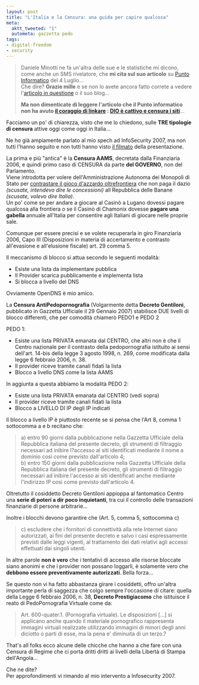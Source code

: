 ```yaml
--- 
layout: post
title: "L'Italia e la Censura: una guida per capire qualcosa"
meta: 
  aktt_tweeted: "1"
  autometa: gazzetta pedo
tags: 
- digital-freedom
- security
---
```

> Daniele Minotti ne fa un'altra delle sue e le statistiche mi dicono, come anche un SMS rivelatore, che **mi cita sul suo articolo** su [Punto Informatico](http://punto-informatico.it/p.aspx?i=2031873) del 4 Luglio...  
> Che dire? **Grazie mille** e se non lo avete ancora fatto correte a vedere l'[articolo in questione](http://punto-informatico.it/p.aspx?i=2031873) o il suo blog...
>  
> **Ma non dimenticate di leggere l'articolo che il Punto informatico non ha avuto [il coraggio di linkare](http://www.lastknight.com/2007/07/03/dio-e-cattivo-e-censura-i-siti/) : [DIO è cattivo e censura i siti](http://www.lastknight.com/2007/07/03/dio-e-cattivo-e-censura-i-siti/)**...

Facciamo un po' di chiarezza, visto che me lo chiedono, sulle **TRE tipologie di censura** attive oggi come oggi in Italia...  
  
Ne ho già ampiamente parlato al mio spech ad InfoSecurity 2007, ma non tutti l'hanno seguito e non tutti hanno visto [il filmato](http://www.lastknight.com/2007/03/03/eludere-i-controlli-di-polizia-il-video-completo/) della presentazione.  
  
La prima e più "antica" è la **Censura AAMS**, decretata dalla Finanziaria 2006, e quindi primo caso di CENSURA da parte **del GOVERNO**, non del Parlamento.  
Viene introdotta per volere dell'Amministrazione Autonoma dei Monopoli di Stato per [contrastare il gioco d'azzardo
oltrefrontiera](http://www.lastknight.com/2006/02/13/censura-11-dopo-sky-offline-i-siti-di-gioco-di-azzardo/) che non paga il dazio *(scusate, intendevo dire le
concessioni)* all Repubblica delle Banane *(scusate, volevo dire Italia)*.  
Un po' come se per andare a giocare al Casinò a Lugano
dovessi pagare qualcosa alla frontiera o se il Casinò di Chamonix dovesse **pagare una gabella** annuale all'Italia per consentire agli Italiani di giocare nelle proprie sale.  
  
Comunque per essere precisi e se volete recuperarla in giro Finanziaria 2006, Capo III (Disposizioni in materia di accertamento e contrasto all'evasione e all'elusione fiscale) art. 29 comma 5.

Il meccanismo di blocco si attua secondo le seguenti modalità:  

*  Esiste una lista da implementare pubblica
*  Il Provider scarica pubblicamente e implementa lista
*  Si blocca a livello del DNS
  
Ovviamente OpenDNS è mio amico.  
  
La **Censura AntiPedopornografia** (Volgarmente detta **Decreto Gentiloni**, pubblicato in
Gazzetta Ufficiale il 29 Gennaio 2007) stabilisce DUE livelli di blocco
differenti, che per comodità chiamerò PEDO1 e PEDO 2

PEDO 1:
*  Esiste una lista PRIVATA emanata dal CENTRO, che altri non è che il Centro nazionale per il contrasto della pedopornografia istituito ai sensi dell'art. 14-bis della legge 3 agosto 1998, n. 269, come modificata dalla legge 6 febbraio 2006, n. 38.
*  Il provider riceve tramite canali fidati la lista
*  Blocco a livello DNS come la lista AAMS
  
In aggiunta a questa abbiamo la modalità PEDO 2:
*  Esiste una lista PRIVATA emanata dal CENTRO (vedi sopra)
*  Il provider riceve tramite canali fidati la lista
*  Blocco a LIVELLO DI IP degli IP indicati

Il blocco a livello IP è piuttosto recente se si pensa che l'Art 8, comma 1 sottocomma a e b recitano che:

> a) entro 90 giorni dalla pubblicazione nella Gazzetta Ufficiale della Repubblica italiana del presente decreto, gli strumenti di filtraggio necessari ad inibire l?accesso ai siti identificati mediante il nome a dominio così come previsto dall'articolo 4;  
> b) entro 150 giorni dalla pubblicazione nella Gazzetta Ufficiale della Repubblica italiana del presente decreto, gli strumenti di filtraggio necessari ad inibire l'accesso ai siti identificati anche mediante l'indirizzo IP così come previsto dall'articolo 4.

Oltretutto il cosiddetto Decreto Gentiloni appioppa al fantomatico
Centro una **serie di poteri a dir poco inquietanti**, tra cui il controllo
delle transazioni finanziarie di persone arbitrarie...

Inoltre i blocchi devono garantire che (Art. 5, comma 5, sottocomma c)

> c)  escludere che i fornitori di connettività alla rete Internet siano autorizzati, ai fini del presente decreto e salvo i casi espressamente previsti dalle leggi vigenti, al trattamento dei dati relativi agli accessi effettuati dai singoli utenti.

In altre parole **non è vero** che i tentativi di accesso alle risorse bloccate siano anonimi e che i provider non possano loggarli, è solamente vero che **debbono essere preventivamente autorizzati**. Bella forza...

Se questo non vi ha fatto abbastanza girare i cosiddetti, offro un'altra importante perla di saggezza che colgo sempre l'occasione di citare: quella della Legge 6 febbraio 2006, n. 38, **Decreto Prestigiacomo** che istituisce il reato di PedoPornografia Virtuale come da:

> Art. 600-quater.1. (Pornografia virtuale). Le disposizioni [...] si applicano anche quando il materiale pornografico rappresenta immagini virtuali realizzate utilizzando immagini di minori degli anni diciotto o parti di esse, ma la pena e' diminuita di un terzo.?

That's all folks ecco alcune delle chicche che hanno a che fare con una
Censura di Regime che ci porta dritti dritti ai livelli della Libertà di
Stampa dell'Angola...  
  
Che ne dite?  
Per approfondimenti vi rimando al mio intervento a Infosecurity 2007.
   
